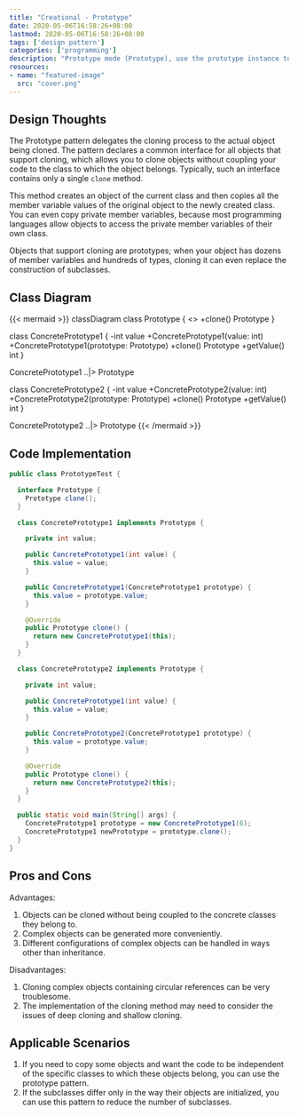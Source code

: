 ```yaml
---
title: "Creational - Prototype"
date: 2020-05-06T16:58:26+08:00
lastmod: 2020-05-06T16:58:26+08:00
tags: ['design pattern']
categories: ['programming']
description: "Prototype mode (Prototype), use the prototype instance to specify the type of object to be created, and create new objects by copying this prototype; without making the code dependent on the class to which they belong."
resources:
- name: "featured-image"
  src: "cover.png"
---
```

<!--more-->
## Design Thoughts
The Prototype pattern delegates the cloning process to the actual object being cloned. The pattern declares a common interface for all objects that support cloning, which allows you to clone objects without coupling your code to the class to which the object belongs. Typically, such an interface contains only a single `clone` method.

This method creates an object of the current class and then copies all the member variable values ​​of the original object to the newly created class. You can even copy private member variables, because most programming languages ​​allow objects to access the private member variables of their own class.

Objects that support cloning are prototypes; when your object has dozens of member variables and hundreds of types, cloning it can even replace the construction of subclasses.

## Class Diagram
{{< mermaid >}}
classDiagram
  class Prototype {
    <<interface>>
    +clone() Prototype
  }

  class ConcretePrototype1 {
    -int value
    +ConcretePrototype1(value: int)
    +ConcretePrototype1(prototype: Prototype)
    +clone() Prototype
    +getValue() int
  }

  ConcretePrototype1 ..|> Prototype

  class ConcretePrototype2 {
    -int value
    +ConcretePrototype2(value: int)
    +ConcretePrototype2(prototype: Prototype)
    +clone() Prototype
    +getValue() int
  }

  ConcretePrototype2 ..|> Prototype
{{< /mermaid >}}

## Code Implementation
```java
public class PrototypeTest {

  interface Prototype {
    Prototype clone();
  }

  class ConcretePrototype1 implements Prototype {

    private int value;

    public ConcretePrototype1(int value) {
      this.value = value;
    }

    public ConcretePrototype1(ConcretePrototype1 prototype) {
      this.value = prototype.value;
    }

    @Override
    public Prototype clone() {
      return new ConcretePrototype1(this);
    }
  }

  class ConcretePrototype2 implements Prototype {

    private int value;

    public ConcretePrototype1(int value) {
      this.value = value;
    }

    public ConcretePrototype2(ConcretePrototype1 prototype) {
      this.value = prototype.value;
    }

    @Override
    public Prototype clone() {
      return new ConcretePrototype2(this);
    }
  }

  public static void main(String[] args) {
    ConcretePrototype1 prototype = new ConcretePrototype1(6);
    ConcretePrototype1 newPrototype = prototype.clone();
  }
}
```

## Pros and Cons
Advantages:
1. Objects can be cloned without being coupled to the concrete classes they belong to.
2. Complex objects can be generated more conveniently.
3. Different configurations of complex objects can be handled in ways other than inheritance.

Disadvantages:
1. Cloning complex objects containing circular references can be very troublesome.
2. The implementation of the cloning method may need to consider the issues of deep cloning and shallow cloning.

## Applicable Scenarios
1. If you need to copy some objects and want the code to be independent of the specific classes to which these objects belong, you can use the prototype pattern.
2. If the subclasses differ only in the way their objects are initialized, you can use this pattern to reduce the number of subclasses.